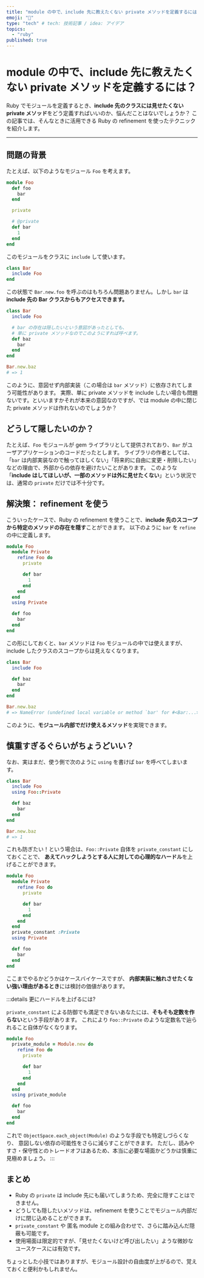 ```yaml
---
title: "module の中で、include 先に教えたくない private メソッドを定義するには？"
emoji: "🐫"
type: "tech" # tech: 技術記事 / idea: アイデア
topics:
  - "ruby"
published: true
---
```


# module の中で、include 先に教えたくない private メソッドを定義するには？

Ruby でモジュールを定義するとき、**include 先のクラスには見せたくない private メソッド**をどう定義すればいいのか、悩んだことはないでしょうか？
この記事では、そんなときに活用できる Ruby の refinement を使ったテクニックを紹介します。

---

## 問題の背景

たとえば、以下のようなモジュール `Foo` を考えます。

```ruby
module Foo
  def foo
    bar
  end

  private

  # @private
  def bar
    1
  end
end
```

このモジュールをクラスに `include` して使います。

```ruby
class Bar
  include Foo
end
```

この状態で `Bar.new.foo` を呼ぶのはもちろん問題ありません。しかし `bar` は **include 先の Bar クラスからもアクセスできます。**

```ruby
class Bar
  include Foo

  # bar の存在は隠したいという意図があったとしても、
  # 単に private メソッドなのでこのようにすれば呼べます。
  def baz
    bar
  end
end

Bar.new.baz
# => 1
```

このように、意図せず内部実装（この場合は `bar` メソッド）に依存されてしまう可能性があります。
実際、単に private メソッドを include したい場合も問題ないです。といいますかそれが本来の意図なのですが、では module の中に閉じた private メソッドは作れないのでしょうか？

## どうして隠したいのか？

たとえば、`Foo` モジュールが gem ライブラリとして提供されており、`Bar` がユーザアプリケーションのコードだったとします。
ライブラリの作者としては、「`bar` は内部実装なので触ってほしくない」「将来的に自由に変更・削除したい」などの理由で、外部からの依存を避けたいことがあります。
このような「**include はしてほしいが、一部のメソッドは外に見せたくない**」という状況では、通常の `private` だけでは不十分です。

## 解決策： refinement を使う

こういったケースで、Ruby の refinement を使うことで、**include 先のスコープから特定のメソッドの存在を隠す**ことができます。
以下のように `bar` を `refine` の中に定義します。

```ruby
module Foo
  module Private
    refine Foo do
      private

      def bar
        1
      end
    end
  end
  using Private

  def foo
    bar
  end
end
```

この形にしておくと、`bar` メソッドは `Foo` モジュールの中では使えますが、include したクラスのスコープからは見えなくなります。

```ruby
class Bar
  include Foo

  def baz
    bar
  end
end

Bar.new.baz
# => NameError (undefined local variable or method `bar' for #<Bar:...>)
```

このように、**モジュール内部でだけ使えるメソッド**を実現できます。

## 慎重すぎるぐらいがちょうどいい？

なお、実はまだ、使う側で次のように `using` を書けば `bar` を呼べてしまいます。

```ruby
class Bar
  include Foo
  using Foo::Private

  def baz
    bar
  end
end

Bar.new.baz
# => 1
```

これも防ぎたい！という場合は、`Foo::Private` 自体を `private_constant` にしておくことで、
**あえてハックしようとする人に対しての心理的なハードル**を上げることができます。

```ruby
module Foo
  module Private
    refine Foo do
      private

      def bar
        1
      end
    end
  end
  private_constant :Private
  using Private

  def foo
    bar
  end
end
```

ここまでやるかどうかはケースバイケースですが、
**内部実装に触れさせたくない強い理由があるとき**には検討の価値があります。

:::details 更にハードルを上げるには?

`private_constant` による防御でも満足できないあなたには、**そもそも定数を作らない**という手段があります。
これにより `Foo::Private` のような定数名で辿られること自体がなくなります。

```ruby
module Foo
  private_module = Module.new do
    refine Foo do
      private

      def bar
        1
      end
    end
  end
  using private_module

  def foo
    bar
  end
end
```

これで `ObjectSpace.each_object(Module)` のような手段でも特定しづらくなり、
意図しない依存の可能性をさらに減らすことができます。
ただし、読みやすさ・保守性とのトレードオフはあるため、本当に必要な場面かどうかは慎重に見極めましょう。
:::


## まとめ

* Ruby の `private` は include 先にも届いてしまうため、完全に隠すことはできません。
* どうしても隠したいメソッドは、refinement を使うことでモジュール内部だけに閉じ込めることができます。
* `private_constant` や 匿名 module との組み合わせで、さらに踏み込んだ隠蔽も可能です。
* 使用場面は限定的ですが、「見せたくないけど呼び出したい」ような微妙なユースケースには有効です。

ちょっとした小技ではありますが、モジュール設計の自由度が上がるので、覚えておくと便利かもしれません。

